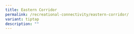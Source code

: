 ```yaml
---
title: Eastern Corridor
permalink: /recreational-connectivity/eastern-corridor/
variant: tiptap
description: ""
---
```

